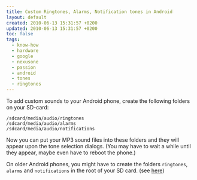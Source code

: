 ```yaml
---
title: Custom Ringtones, Alarms, Notification tones in Android
layout: default
created: 2010-06-13 15:31:57 +0200
updated: 2010-06-13 15:31:57 +0200
toc: false
tags:
  - know-how
  - hardware
  - google
  - nexusone
  - passion
  - android
  - tones
  - ringtones
---
```

To add custom sounds to your Android phone, create the following folders on your SD-card:

    /sdcard/media/audio/ringtones
    /sdcard/media/audio/alarms
    /sdcard/media/audio/notifications

Now you can put your MP3 sound files into these folders and they will appear upon the tone selection
dialogs. (You may have to wait a while until they appear, maybe even have to reboot the phone.)

On older Android phones, you might have to create the folders `ringtones`, `alarms` and `notifications` in the root
of your SD card. (see [here](http://www.androidforums.com/t-mobile-g1/1757-can-you-set-music-youve-uploaded-ringtone-texts.html))
